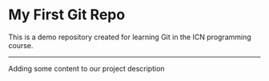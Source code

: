# My First Git Repo

This is a demo repository created for learning Git in the ICN programming course.

---
Adding some content to our project description
